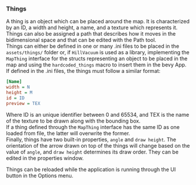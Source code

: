 ### Things
A thing is an object which can be placed around the map. It is characterized by an ID, a width and height, a name, and a texture which represents it.  
Things can also be assigned a path that describes how it moves in the bidimensional space and that can be edited with the Path tool.  
Things can either be defined in one or many .ini files to be placed in the `assets/things/` folder or, if `HillVacuum` is used as a library, implementing the `MapThing` interface for the structs representing an object to be placed in the map and using the `hardcoded_things` macro to insert them in the bevy App.  
If defined in the .ini files, the things must follow a similar format:
```ini
[Name]
width = N
height = M
id = ID
preview = TEX
```
Where ID is an unique identifier between 0 and 65534, and TEX is the name of the texture to be drawn along with the bounding box.  
If a thing defined through the `MapThing` interface has the same ID as one loaded from file, the latter will overwrite the former.  
Finally, things have two built-in properties, `angle` and `draw height`. The orientation of the arrow drawn on top of the things will change based on the value of `angle`, and `draw height` determines its draw order. They can be edited in the properties window.
    
Things can be reloaded while the application is running through the UI button in the Options menu.
